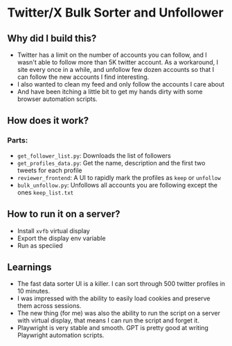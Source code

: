 # Twitter/X Bulk Sorter and Unfollower

## Why did I build this?
- Twitter has a limit on the number of accounts you can follow, and I wasn't able to follow more than 5K twitter account. As a workaround, I site every once in a while, and unfollow few dozen accounts so that I can follow the new accounts I find interesting.
- I also wanted to clean my feed and only follow the accounts I care about
- And have been itching a little bit to get my hands dirty with some browser automation scripts.

## How does it work?

### Parts:
- `get_follower_list.py`: Downloads the list of followers
- `get_profiles_data.py`: Get the name, description and the first two tweets for each profile
- `reviewer_frontend`: A UI to rapidly mark the profiles as `keep` or `unfollow`
- `bulk_unfollow.py`: Unfollows all accounts you are following except the ones `keep_list.txt`

## How to run it on a server?
- Install `xvfb` virtual display
- Export the display env variable
- Run as speciied

## Learnings
- The fast data sorter UI is a killer. I can sort through 500 twitter profiles in 10 minutes.
- I was impressed with the ability to easily load cookies and preserve them across sessions.
- The new thing (for me) was also the ability to run the script on a server with virtual display, that means I can run the script and forget it.
- Playwright is very stable and smooth. GPT is pretty good at writing Playwright automation scripts.
